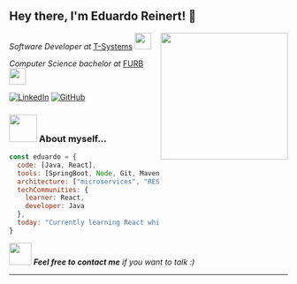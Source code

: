 <h2> Hey there, I'm Eduardo Reinert! 👋</h2> 
<img align='right' src="https://user-images.githubusercontent.com/74038190/216649421-9e9387cc-b2d3-4375-97e2-f4c43373d3ae.gif" width="230">
<p><em>Software Developer at </em><a href="https://www.t-systems.com/br/pt">T-Systems</a> <img src="https://raw.githubusercontent.com/Tarikul-Islam-Anik/Animated-Fluent-Emojis/master/Emojis/Travel%20and%20places/Automobile.png" width="30">
<p><em>Computer Science bachelor at </em><a href="https://www.furb.br/pt">FURB</a> <img src="https://media.giphy.com/media/fYSnHlufseco8Fh93Z/giphy.gif" width="30">

[![LinkedIn](https://custom-icon-badges.demolab.com/badge/LinkedIn-0A66C2?logo=linkedin-white&logoColor=fff)](https://www.linkedin.com/in/eduardoreinert/)
[![GitHub](https://img.shields.io/badge/GitHub-%23121011.svg?logo=github&logoColor=white)](https://github.com/eduardo-reinert)


### <img src="https://user-images.githubusercontent.com/74038190/212284087-bbe7e430-757e-4901-90bf-4cd2ce3e1852.gif" width="50"> About myself...

```javascript
const eduardo = {
  code: [Java, React],
  tools: [SpringBoot, Node, Git, Maven],
  architecture: ["microservices", "REST_APIs"],
  techCommunities: {
    learner: React,
    developer: Java
  },
  today: "Currently learning React while building on my Java background"
}


```

<img src="https://user-images.githubusercontent.com/74038190/216120981-b9507c36-0e04-4469-8e27-c99271b45ba5.png" width="40"> <em><b>Feel free to contact me</b> if you want to talk :)</em>

---
